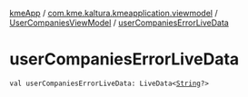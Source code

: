 [kmeApp](../../index.md) / [com.kme.kaltura.kmeapplication.viewmodel](../index.md) / [UserCompaniesViewModel](index.md) / [userCompaniesErrorLiveData](./user-companies-error-live-data.md)

# userCompaniesErrorLiveData

`val userCompaniesErrorLiveData: LiveData<`[`String`](https://kotlinlang.org/api/latest/jvm/stdlib/kotlin/-string/index.html)`?>`